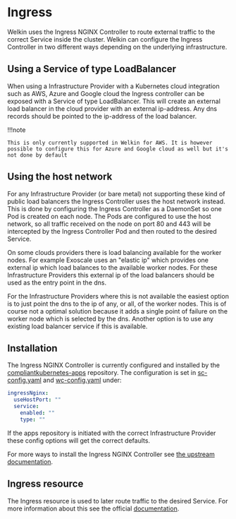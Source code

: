 # Ingress

Welkin uses the Ingress NGINX Controller to route external traffic to the correct Service inside the cluster. Welkin can configure the Ingress Controller in two different ways depending on the underlying infrastructure.

## Using a Service of type LoadBalancer

When using a Infrastructure Provider with a Kubernetes cloud integration such as AWS, Azure and Google cloud the Ingress
controller can be exposed with a Service of type LoadBalancer. This will create an external load balancer in the cloud
provider with an external ip-address. Any dns records should be pointed to the ip-address of the load balancer.

!!!note

    This is only currently supported in Welkin for AWS. It is however possible to configure this for Azure and Google cloud as well but it's not done by default

## Using the host network

For any Infrastructure Provider (or bare metal) not supporting these kind of public load balancers the Ingress Controller
uses the host network instead. This is done by configuring the Ingress Controller as a DaemonSet so one Pod
is created on each node. The Pods are configured to use the host network, so all traffic received on the node
on port 80 and 443 will be intercepted by the Ingress Controller Pod and then routed to the desired Service.

On some clouds providers there is load balancing available for the worker nodes. For example Exoscale uses an "elastic ip"
which provides one external ip which load balances to the available worker nodes. For these Infrastructure Providers this external ip
of the load balancers should be used as the entry point in the dns.

For the Infrastructure Providers where this is not available the easiest option is to just point the dns to the ip of any, or all, of
the worker nodes. This is of course not a optimal solution because it adds a single point of failure on the worker node which
is selected by the dns. Another option is to use any existing load balancer service if this is available.

## Installation

The Ingress NGINX Controller is currently configured and installed by the
[compliantkubernetes-apps](https://github.com/elastisys/compliantkubernetes-apps) repository.
The configuration is set in
[sc-config.yaml](https://github.com/elastisys/compliantkubernetes-apps/blob/main/config/sc-config.yaml#L526-L530)
and [wc-config.yaml](https://github.com/elastisys/compliantkubernetes-apps/blob/main/config/wc-config.yaml#L322-L334) under:

```yaml
ingressNginx:
  useHostPort: ""
  service:
    enabled: ""
    type: ""
```

If the apps repository is initiated with the correct Infrastructure Provider these config options will get the
correct defaults.

For more ways to install the Ingress NGINX Controller see [the upstream documentation](https://kubernetes.github.io/ingress-nginx/deploy/).

## Ingress resource

The Ingress resource is used to later route traffic to the desired Service. For more information about this
see the official [documentation](https://kubernetes.io/docs/concepts/services-networking/ingress/).
